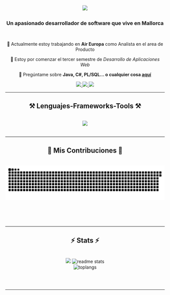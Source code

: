 

<!--
**rdgzpasserini/rdgzpasserini** is a ✨ _special_ ✨ repository because its `README.md` (this file) appears on your GitHub profile.
### Hi there 👋
Here are some ideas to get you started:

- 🔭 I’m currently working on ...
- 🌱 I’m currently learning ...
- 👯 I’m looking to collaborate on ...
- 🤔 I’m looking for help with ...
- 💬 Ask me about ...
- 📫 How to reach me: ...
- 😄 Pronouns: ...
- ⚡ Fun fact: ...
-->

<!--<img align="right" src="https://visitor-badge.laobi.icu/badge?page_id=salesp07.salesp07" />-->

<h1 align="center">
    <img src="https://readme-typing-svg.herokuapp.com/?font=Righteous&size=35&center=true&vCenter=true&width=500&height=70&duration=4000&lines=Hola+todos!+👋;+Mi+nombre+es+Martin!;" />
</h1>

<h3 align="center">Un apasionado desarrollador de software que vive en Mallorca</h3>

<br/>

<div align="center">
 
 🔭 Actualmente estoy trabajando en **Air Europa** como Analista en el area de Producto
 
 🌱 Estoy por comenzar el tercer semestre de *Desarrollo de Aplicaciones Web*

💬 Pregúntame sobre **Java, C#, PL/SQL... o cualquier cosa [aquí](https://github.com/rdgzpasserini/rdgzpasserini/issues)**

<!--⚡ Fun fact **Game of Thrones Night's Watch cloaks are made from Ikea rugs**-->

 </div>
 
<div align="center"> 
  <a href="mailto:m.rodriguezpasserini@gmail.com">
    <img src="https://img.shields.io/badge/Gmail-333333?style=for-the-badge&logo=gmail&logoColor=red" />
  </a>
  <a href="[https://www.linkedin.com/in/m-rodriguez-passerini/]" target="_blank">
    <img src="https://img.shields.io/badge/LinkedIn-0077B5?style=for-the-badge&logo=linkedin&logoColor=white" target="_blank" />
  </a>
  <a href="https://rdgzpasserini.github.io/" target="_blank">
     <img src="https://img.shields.io/badge/Portfolio-FF5722?style=for-the-badge&logo=todoist&logoColor=white" target="_blank" /> <!-- sqlite, safari, google-chrome are other good icon options -->
  </a>
</div>

 <hr/>
 
<h2 align="center">⚒️ Lenguajes-Frameworks-Tools ⚒️</h2>
<br/>
<div align="center">
    <img src="https://skillicons.dev/icons?i=html,css,sass,bootstrap,javascript,vscode,git,java,eclipse,mysql,cs,visualstudio,bash,vim,linux" />
    <!--<img src="https://skillicons.dev/icons?i=java,eclipse,mysql,cs,visualstudio" /><br>-->
</div>

<br/>
<hr/>

<div align="center">
  <h2>🐍 Mis Contribuciones 🐍</h2>
  <br>

<img alt="snake eating my contributions" src="https://raw.githubusercontent.com/rdgzpasserini/rdgzpasserini/output/github-contribution-grid-snake.svg" />

  <br/><br/><br/>
</div>

<hr/>

<h2 align="center">⚡ Stats ⚡</h2>
<br>
<div align=center>
    
  <img width=390 src="https://github-readme-streak-stats-salesp07.vercel.app/?user=rdgzpasserini&count_private=true&theme=react&border_radius=10%22%20alt=%22streak%20stats"/>
  <img width=390 src="https://github-readme-stats-salesp07.vercel.app/api?username=rdgzpasserini&count_private=true&show_icons=true&theme=react&rank_icon=github&border_radius=10" alt="readme stats" />
  <br/>
  <img width=325 align="center" src="https://github-readme-stats-salesp07.vercel.app/api/top-langs/?username=rdgzpasserini&hide=HTML&langs_count=8&layout=compact&theme=react&border_radius=10&size_weight=0.5&count_weight=0.5&exclude_repo=github-readme-stats" alt="toplangs" />
</div>

<br/><br/>

<hr/>

<br/>

<div align="center">
<!--<a href='https://ko-fi.com/V7V4RAK9C' target='_blank'><img height='64' style='border:0px;height:64px;' src='https://storage.ko-fi.com/cdn/kofi1.png?v=3' border='0' alt='Buy Me a Coffee at ko-fi.com' /></a>-->
</div>

<br/>
